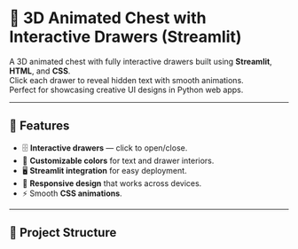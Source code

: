 # 🎨 3D Animated Chest with Interactive Drawers (Streamlit)

A 3D animated chest with fully interactive drawers built using **Streamlit**, **HTML**, and **CSS**.  
Click each drawer to reveal hidden text with smooth animations.  
Perfect for showcasing creative UI designs in Python web apps.

---

## 🚀 Features
- 🗄 **Interactive drawers** — click to open/close.
- 🎨 **Customizable colors** for text and drawer interiors.
- 🖥 **Streamlit integration** for easy deployment.
- 📱 **Responsive design** that works across devices.
- ⚡ Smooth **CSS animations**.

---

## 📂 Project Structure
